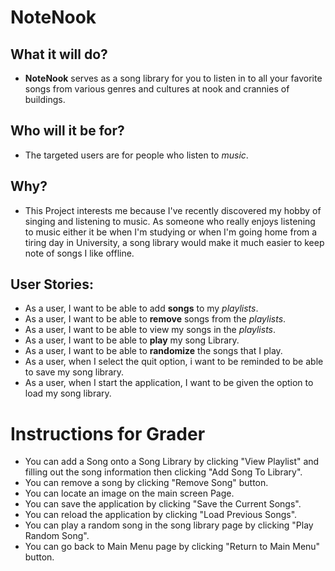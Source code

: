 # NoteNook

## What it will do?
- **NoteNook** serves as a song library for you to listen in 
to all your favorite songs from various genres and cultures
at nook and crannies of buildings.

## Who will it be for?

- The targeted users are for people who listen to *music*.

## Why?

- This Project interests me because I've recently discovered my hobby of singing and listening to music. As someone 
who really enjoys listening to music either it be when I'm studying or when I'm going home from a tiring day in University,
a song library would make it much easier to keep note of songs I like offline.

## User Stories:
- As a user, I want to be able to add **songs** to my *playlists*.
- As a user, I want to be able to **remove** songs from the *playlists*.
- As a user, I want to be able to view my songs in the *playlists*.
- As a user, I want to be able to **play** my song Library.
- As a user, I want to be able to **randomize** the songs that I play.
- As a user, when I select the quit option, i want to be reminded to be able to save my song library.
- As a user, when I start the application, I want to be given the option to load my song library.

# Instructions for Grader

- You can add a Song onto a Song Library by clicking "View Playlist" and filling out the song information 
then clicking "Add Song To Library".
- You can remove a song by clicking "Remove Song" button.
- You can locate an image on the main screen Page.
- You can save the application by clicking "Save the Current Songs".
- You can reload the application by clicking "Load Previous Songs".
- You can play a random song in the song library page by clicking "Play Random Song".
- You can go back to Main Menu page by clicking "Return to Main Menu" button.

 